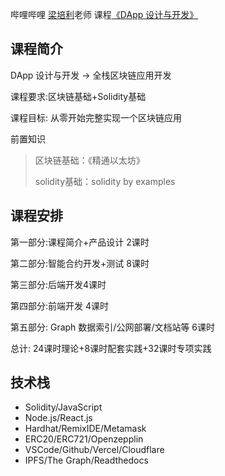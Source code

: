 哔哩哔哩 [梁培利](https://space.bilibili.com/220951871)老师 课程[《DApp 设计与开发》](https://www.bilibili.com/video/BV1by4y1A7M7)

## 课程简介

DApp 设计与开发 -> 全栈区块链应用开发

课程要求:区块链基础+Solidity基础

课程目标: 从零开始完整实现一个区块链应用

前置知识

> 区块链基础：《精通以太坊》
>
> solidity基础：solidity by examples



## 课程安排

第一部分:课程简介+产品设计 2课时

第二部分:智能合约开发+测试 8课时

第三部分:后端开发4课时

第四部分:前端开发 4课时

第五部分: Graph 数据索引/公网部署/文档站等 6课时

总计: 24课时理论+8课时配套实践+32课时专项实践



## 技术栈

- Solidity/JavaScript
- Node.js/React.js
- Hardhat/RemixIDE/Metamask
- ERC20/ERC721/Openzepplin
- VSCode/Github/Vercel/Cloudflare
- IPFS/The Graph/Readthedocs





